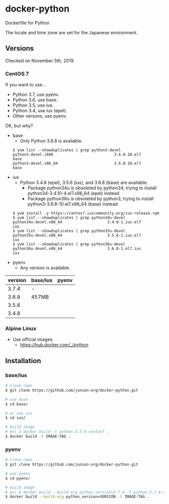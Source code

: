 # docker-python

Dockerfile for Python

The locale and time zone are set for the Japanese environment.

## Versions

Checked on November 5th, 2019.

### CentOS 7

If you want to use...

- Python 3.7, use pyenv.
- Python 3.6, use base.
- Python 3.5, use ius.
- Python 3.4, use ius (epel).
- Other versons, use pyenv.

OK, but why?

- base
    - Only Python 3.6.8 is available.
    ```
    $ yum list --showduplicates | grep python3-devel
    python3-devel.i686                           3.6.8-10.el7               base
    python3-devel.x86_64                         3.6.8-10.el7               base
    ```
- ius
    - Python 3.4.8 (epel), 3.5.6 (ius), and 3.6.8 (base) are available.
        - Package python34u is obsoleted by python34, trying to install python34-3.4.10-4.el7.x86_64 (epel) instead
        - Package python36u is obsoleted by python3, trying to install python3-3.6.8-10.el7.x86_64 (base) instead
    ```
    $ yum install -y https://centos7.iuscommunity.org/ius-release.rpm
    $ yum list --showduplicates | grep python34u-devel
    python34u-devel.x86_64                    3.4.8-1.ius.el7                ius
    $ yum list --showduplicates | grep python35u-devel
    python35u-devel.x86_64                    3.5.6-1.ius.el7                ius
    $ yum list --showduplicates | grep python36u-devel
    python36u-devel.x86_64                    3.6.8-1.el7.ius                ius
    ```
- pyenv
    - Any version is available.

| version | base/ius | pyenv |
| --- | --- | --- |
| 3.7.4 | - |  |
| 3.6.8 | 457MB |  |
| 3.5.6 |  |  |
| 3.4.8 |  |  |

### Alpine Linux

- Use official images.
    - https://hub.docker.com/_/python

## Installation

### base/ius

```bash
# clone repo
$ git clone https://github.com/junion-org/docker-python.git

# use base
$ cd base/

# or use ius
$ cd ius/

# build image
# ex) $ docker build -t python:3.5.6-centos7 .
$ docker build -t IMAGE:TAG .
```

### pyenv

```bash
# clone repo
$ git clone https://github.com/junion-org/docker-python.git

# use pyenv
$ cd pyenv/

# build image
# ex) $ docker build --build-arg python_version=3.7.4 -t python:3.7.4-centos7 .
$ docker build --build-arg python_version=VERSION -t IMAGE:TAG .
```
